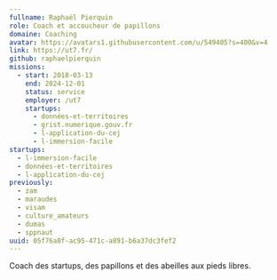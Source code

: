 ```yaml
---
fullname: Raphaël Pierquin
role: Coach et accoucheur de papillons
domaine: Coaching
avatar: https://avatars1.githubusercontent.com/u/549405?s=400&v=4
link: https://ut7.fr/
github: raphaelpierquin
missions:
  - start: 2018-03-13
    end: 2024-12-01
    status: service
    employer: /ut7
    startups:
      - données-et-territoires
      - grist.numerique.gouv.fr
      - l-application-du-cej
      - l-immersion-facile
startups:
  - l-immersion-facile
  - données-et-territoires
  - l-application-du-cej
previously:
  - zam
  - maraudes
  - visam
  - culture_amateurs
  - dumas
  - sppnaut
uuid: 05f76a8f-ac95-471c-a891-b6a37dc3fef2
---
```

Coach des startups, des papillons et des abeilles aux pieds libres.